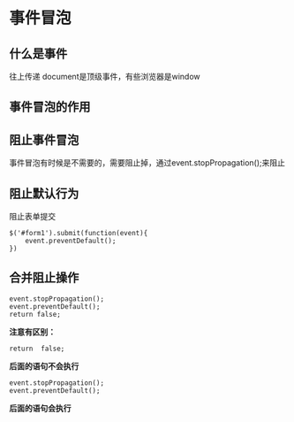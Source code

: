 # 事件冒泡
## 什么是事件
往上传递
document是顶级事件，有些浏览器是window

## 事件冒泡的作用

## 阻止事件冒泡
事件冒泡有时候是不需要的，需要阻止掉，通过event.stopPropagation();来阻止
## 阻止默认行为
阻止表单提交

```
$('#form1').submit(function(event){
	event.preventDefault();
})
```

## 合并阻止操作
```
event.stopPropagation();
event.preventDefault();
return false;
```
**注意有区别：**

`return  false;`

**后面的语句不会执行**

```
event.stopPropagation();
event.preventDefault();
```
**后面的语句会执行**